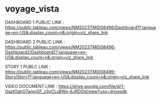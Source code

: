 # voyage_vista


DASHBOARD 1 PUBLIC LINK   : https://public.tableau.com/views/NM2023TMID08496/Dashboard1?:language=en-US&:display_count=n&:origin=viz_share_link

DASHBOARD 2 PUBLIC LINK   : https://public.tableau.com/views/NM2023TMID08496-Dashboard2/Dashboard2?:language=en-US&:display_count=n&:origin=viz_share_link

STORY 1 PUBLC LINK        : https://public.tableau.com/views/NM2023TMID08496-Story/Story1?:language=en-US&:display_count=n&:origin=viz_share_link

VIDEO DOCUMENT LINK       : https://drive.google.com/file/d/1-GaztOahG7amyGF_z3vCLsBWx-6JRDOd/view?usp=drivesdk
